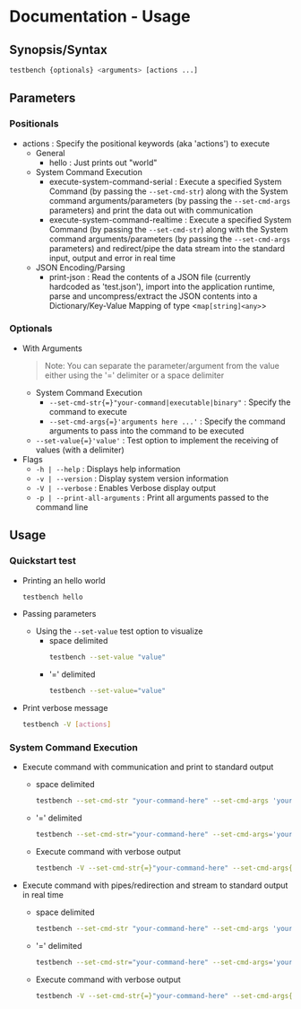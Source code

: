# Documentation - Usage

## Synopsis/Syntax

```bash
testbench {optionals} <arguments> [actions ...]
```

## Parameters

### Positionals
- actions : Specify the positional keywords (aka 'actions') to execute
    - General
        + hello : Just prints out "world"
    - System Command Execution
        + execute-system-command-serial : Execute a specified System Command (by passing the `--set-cmd-str`) along with the System command arguments/parameters (by passing the `--set-cmd-args` parameters) and print the data out with communication
        + execute-system-command-realtime : Execute a specified System Command (by passing the `--set-cmd-str`) along with the System command arguments/parameters (by passing the `--set-cmd-args` parameters) and redirect/pipe the data stream into the standard input, output and error in real time
    - JSON Encoding/Parsing
        + print-json : Read the contents of a JSON file (currently hardcoded as 'test.json'), import into the application runtime, parse and uncompress/extract the JSON contents into a Dictionary/Key-Value Mapping of type <`map[string]<any>`>

### Optionals
- With Arguments
    > Note: You can separate the parameter/argument from the value either using the '=' delimiter or a space delimiter
    - System Command Execution
        - `--set-cmd-str{=}"your-command|executable|binary"` : Specify the command to execute
        - `--set-cmd-args{=}'arguments here ...'` : Specify the command arguments to pass into the command to be executed
    - `--set-value{=}'value'` : Test option to implement the receiving of values (with a delimiter)
- Flags
    + `-h | --help` : Displays help information
    + `-v | --version` : Display system version information
    + `-V | --verbose` : Enables Verbose display output
    + `-p | --print-all-arguments` : Print all arguments passed to the command line

## Usage

### Quickstart test
- Printing an hello world
    ```bash
    testbench hello
    ```

- Passing parameters
    - Using the `--set-value` test option to visualize
        - space delimited
            ```bash
            testbench --set-value "value"
            ```
        - '=' delimited
            ```bash
            testbench --set-value="value"
            ```

- Print verbose message
    ```bash
    testbench -V [actions]
    ```

### System Command Execution
- Execute command with communication and print to standard output
    - space delimited
        ```bash
        testbench --set-cmd-str "your-command-here" --set-cmd-args 'your arguments to pass here' execute-system-command-serial
        ```
    - '=' delimited
        ```bash
        testbench --set-cmd-str="your-command-here" --set-cmd-args='your arguments to pass here' execute-system-command-serial
        ```
    - Execute command with verbose output
        ```bash
        testbench -V --set-cmd-str{=}"your-command-here" --set-cmd-args{=}'your arguments to pass here' execute-system-command-serial
        ```

- Execute command with pipes/redirection and stream to standard output in real time
    - space delimited
        ```bash
        testbench --set-cmd-str "your-command-here" --set-cmd-args 'your arguments to pass here' execute-system-command-realtime
        ```
    - '=' delimited
        ```bash
        testbench --set-cmd-str="your-command-here" --set-cmd-args='your arguments to pass here' execute-system-command-realtime
        ```
    - Execute command with verbose output
        ```bash
        testbench -V --set-cmd-str{=}"your-command-here" --set-cmd-args{=}'your arguments to pass here' execute-system-command-realtime
        ```

